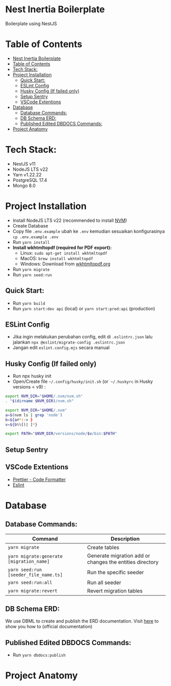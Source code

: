 # Nest Inertia Boilerplate

Boilerplate using NestJS

# Table of Contents

- [Nest Inertia Boilerplate](#nest-inertia-boilerplate)
- [Table of Contents](#table-of-contents)
- [Tech Stack:](#tech-stack)
- [Project Installation](#project-installation)
    - [Quick Start:](#quick-start)
    - [ESLint Config](#eslint-config)
    - [Husky Config (If failed only)](#husky-config-if-failed-only)
    - [Setup Sentry](#setup-sentry)
    - [VSCode Extentions](#vscode-extentions)
- [Database](#database)
    - [Database Commands:](#database-commands)
    - [DB Schema ERD:](#db-schema-erd)
    - [Published Edited DBDOCS Commands:](#published-edited-dbdocs-commands)
- [Project Anatomy](#project-anatomy)

# Tech Stack:

- NestJS v11
- NodeJS LTS v22
- Yarn v1.22.22
- PostgreSQL 17.4
- Mongo 8.0

# Project Installation

- Install NodeJS LTS v22 (recommended to install [NVM](https://github.com/nvm-sh/nvm))
- Create Database
- Copy file `.env.example` ubah ke `.env` kemudian sesuaikan konfigurasinya `cp .env.example .env`
- Run `yarn install`
- **Install wkhtmltopdf (required for PDF export):**
    - Linux: `sudo apt-get install wkhtmltopdf`
    - MacOS: `brew install wkhtmltopdf`
    - Windows: Download from [wkhtmltopdf.org](https://wkhtmltopdf.org/downloads.html)
- Run `yarn migrate`
- Run `yarn seed:run`

## Quick Start:

- Run `yarn build`
- Run `yarn start:dev api` (local) or `yarn start:prod:api` (production)

## ESLint Config

- Jika ingin melakukan perubahan config, edit di `.eslintrc.json` lalu jalankan `npx @eslint/migrate-config .eslintrc.json`
- Jangan edit `eslint.config.mjs` secara manual

## Husky Config (If failed only)

- Run npx husky init
- Open/Create file `~/.config/husky/init.sh` (or` ~/.huskyrc` in Husky versions < v9) :

```sh
export NVM_DIR="$HOME/.nvm/nvm.sh"
. "$(dirname $NVM_DIR)/nvm.sh"

export NVM_DIR="$HOME/.nvm"
a=$(nvm ls | grep 'node')
b=${a#*(-> }
v=${b%%[)| ]*}

export PATH="$NVM_DIR/versions/node/$v/bin:$PATH"
```

## Setup Sentry

## VSCode Extentions

- [Prettier - Code Formatter](https://marketplace.visualstudio.com/items?itemName=esbenp.prettier-vscode)
- [Eslint](https://marketplace.visualstudio.com/items?itemName=dbaeumer.vscode-eslint)

# Database

## Database Commands:

| Command                                  | Description                                              |
| ---------------------------------------- | -------------------------------------------------------- |
| `yarn migrate`                           | Create tables                                            |
| `yarn migrate:generate [migration_name]` | Generate migration add or changes the entities directory |
| `yarn seed:run [seeder_file_name.ts]`    | Run the specific seeder                                  |
| `yarn seed:run:all`                      | Run all seeder                                           |
| `yarn migrate:revert`                    | Revert migration tables                                  |

## DB Schema ERD:

We use DBML to create and publish the ERD documentation. Visit [here](https://www.dbml.org/home/#dbdiagram) to show you how to (official documentation)

## Published Edited DBDOCS Commands:

- Run `yarn dbdocs:publish`

# Project Anatomy
